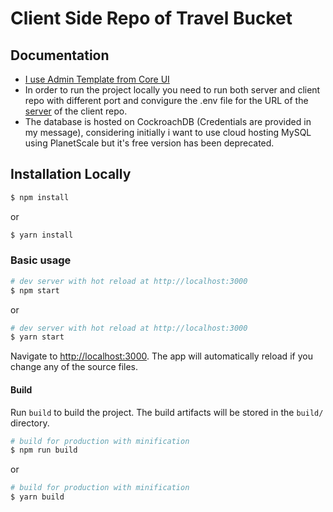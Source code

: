 # Client Side Repo of Travel Bucket

## Documentation

* [I use Admin Template from Core UI](https://github.com/coreui/coreui-free-react-admin-template)
* In order to run the project locally you need to run both server and client repo with different port and convigure the .env file for the URL of the [server](https://github.com/daffavcd/satyr-server) of the client repo.
* The database is hosted on CockroachDB (Credentials are provided in my message), considering initially i want to use cloud hosting MySQL using PlanetScale but it's free version has been deprecated.

## Installation Locally

``` bash
$ npm install
```

or

``` bash
$ yarn install
```

### Basic usage

``` bash
# dev server with hot reload at http://localhost:3000
$ npm start 
```

or 

``` bash
# dev server with hot reload at http://localhost:3000
$ yarn start
```

Navigate to [http://localhost:3000](http://localhost:3000). The app will automatically reload if you change any of the source files.

#### Build

Run `build` to build the project. The build artifacts will be stored in the `build/` directory.

```bash
# build for production with minification
$ npm run build
```

or

```bash
# build for production with minification
$ yarn build
```